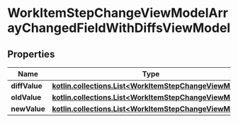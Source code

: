 
# WorkItemStepChangeViewModelArrayChangedFieldWithDiffsViewModel

## Properties
| Name | Type | Description | Notes |
| ------------ | ------------- | ------------- | ------------- |
| **diffValue** | [**kotlin.collections.List&lt;WorkItemStepChangeViewModel&gt;**](WorkItemStepChangeViewModel.md) |  |  [optional] |
| **oldValue** | [**kotlin.collections.List&lt;WorkItemStepChangeViewModel&gt;**](WorkItemStepChangeViewModel.md) |  |  [optional] |
| **newValue** | [**kotlin.collections.List&lt;WorkItemStepChangeViewModel&gt;**](WorkItemStepChangeViewModel.md) |  |  [optional] |



